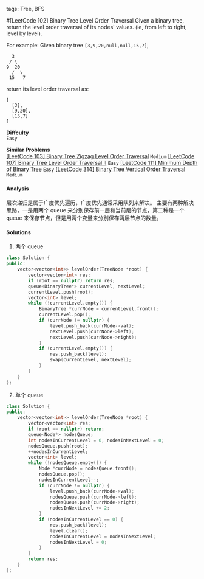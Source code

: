 tags: Tree, BFS

#[LeetCode 102] Binary Tree Level Order Traversal
Given a binary tree, return the level order traversal of its nodes' values. (ie, from left to right, level by level).

For example:
Given binary tree `[3,9,20,null,null,15,7]`,

      3
     / \
    9  20
      /  \
     15   7
return its level order traversal as:

    [
      [3],
      [9,20],
      [15,7]
    ]

**Diffculty**  
`Easy`

**Similar Problems**  
[[LeetCode 103] Binary Tree Zigzag Level Order Traversal]() `Medium`
[[LeetCode 107] Binary Tree Level Order Traversal II]() `Easy`
[[LeetCode 111] Minimum Depth of Binary Tree]() `Easy`
[[LeetCode 314] Binary Tree Vertical Order Traversal]() `Medium`


#### Analysis
层次递归是属于广度优先遍历，广度优先通常采用队列来解决。
主要有两种解决思路，一是用两个 queue 来分别保存前一层和当前层的节点，第二种是一个 queue 来保存节点，但是用两个变量来分别保存两层节点的数量。

#### Solutions

1. 两个 queue

```cpp
class Solution {
public:
    vector<vector<int>> levelOrder(TreeNode *root) {
        vector<vector<int> res;
        if (root == nullptr) return res;
        queue<BinaryTree*> currentLevel, nextLevel;
        currentLevel.push(root);
        vector<int> level;
        while (!currentLevel.empty()) {
            BinaryTree *currNode = currentLevel.front();
            currentLevel.pop();
            if (currNode != nullptr) {
                level.push_back(currNode->val);
                nextLevel.push(currNode->left);
                nextLevel.push(currNode->right);
            }
            if (currentLevel.empty()) {
                res.push_back(level);
                swap(currentLevel, nextLevel);
            }
        }
    }
};
```

2. 单个 queue

```cpp
class Solution {
public:
    vector<vector<int>> levelOrder(TreeNode *root) {
        vector<vector<int> res;
        if (root == nullptr) return;
        queue<Node*> nodesQueue;
        int nodesInCurrentLevel = 0, nodesInNextLevel = 0;
        nodesQueue.push(root);
        ++nodesInCurrentLevel;
        vector<int> level;
        while (!nodesQueue.empty()) {
            Node *currNode = nodesQueue.front();
            nodesQueue.pop();
            nodesInCurrentLevel--;
            if (currNode != nullptr) {
                level.push_back(currNode->val);
                nodesQueue.push(currNode->left);
                nodesQueue.push(currNode->right);
                nodesInNextLevel += 2;
            }
            if (nodesInCurrentLevel == 0) {
                res.push_back(level);
                level.clear();
                nodesInCurrentLevel = nodesInNextLevel;
                nodesInNextLevel = 0;
            }
        }
        return res;
    }
};
```


